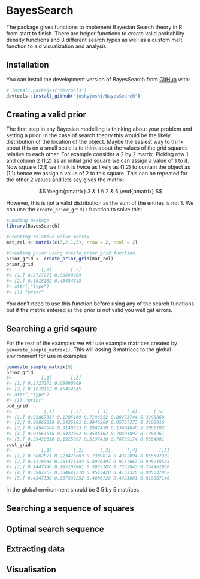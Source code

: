 
<!-- README.md is generated from README.Rmd. Please edit that file -->

# BayesSearch

<!-- badges: start -->
<!-- badges: end -->

The package gives functions to implement Bayesian Search theory in R
from start to finish. There are helper functions to create valid
probability density functions and 3 different search types as well as a
custom melt function to aid visualization and analysis.

## Installation

You can install the development version of BayesSearch from
[GitHub](https://github.com/) with:

``` r
# install.packages("devtools")
devtools::install_github("joshyjoshj/BayesSearch")
```

## Creating a valid prior

The first step in any Bayesian modelling is thinking about your problem
and setting a prior. In the case of search theory this would be the
likely distribution of the location of the object. Maybe the easiest way
to think about this on a small scale is to think about the values of the
grid squares relative to each other. For example consider a 2 by 2
matrix. Picking row 1 and column 2 (1,2) as an initial grid square we
can assign a value of 1 to it. Now square (2,1) we think is twice as
likely as (1,2) to contain the object as (1,1) hence we assign a value
of 2 to this square. This can be repeated for the other 2 values and
lets say gives the matrix:

$$ \begin{pmatrix} 3 & 1 \\ 2 & 5 \end{pmatrix} $$

However, this is not a valid distribution as the sum of the entries is
not 1. We can use the `create_prior_grid()` function to solve this:

``` r
#Loading package
library(BayesSearch)

#Creating relative value matrix
mat_rel <- matrix(c(3,2,1,5), nrow = 2, ncol = 2)

#Creating prior using create_prior_grid function
prior_grid <- create_prior_grid(mat_rel)
prior_grid
#>           [,1]       [,2]
#> [1,] 0.2727273 0.09090909
#> [2,] 0.1818182 0.45454545
#> attr(,"type")
#> [1] "prior"
```

You don’t need to use this function before using any of the search
functions but if the matrix entered as the prior is not valid you well
get errors.

## Searching a grid sqaure

For the rest of the examples we will use example matrices created by
`generate_sample_matrix()`. This will assing 3 matrices to the global
environment for use in examples

``` r
generate_sample_matrix(5)
prior_grid
#>           [,1]       [,2]
#> [1,] 0.2727273 0.09090909
#> [2,] 0.1818182 0.45454545
#> attr(,"type")
#> [1] "prior"
pod_grid
#>            [,1]      [,2]      [,3]       [,4]      [,5]
#> [1,] 0.95867317 0.1205169 0.7296552 0.80273744 0.3288860
#> [2,] 0.89862219 0.6426181 0.9946260 0.05737373 0.3100916
#> [3,] 0.94947968 0.9148073 0.1947410 0.13404848 0.2086192
#> [4,] 0.01561018 0.5322052 0.3546162 0.70401892 0.1381261
#> [5,] 0.29490816 0.1925097 0.5197416 0.70729174 0.5304901
cost_grid
#>           [,1]        [,2]      [,3]      [,4]        [,5]
#> [1,] 0.5802871 0.223475603 0.7309814 0.4312094 0.855597302
#> [2,] 0.3118946 0.261471343 0.8926397 0.9157667 0.898218545
#> [3,] 0.1447746 0.185107801 0.5933187 0.7332843 0.744961950
#> [4,] 0.3907267 0.304641210 0.9543420 0.4153328 0.005037962
#> [5,] 0.4347330 0.007389252 0.4006728 0.4923801 0.818887146
```

In the global environment should be 3 5 by 5 matrices.

## Searching a sequence of squares

## Optimal search sequence

## Extracting data

## Visualisation
